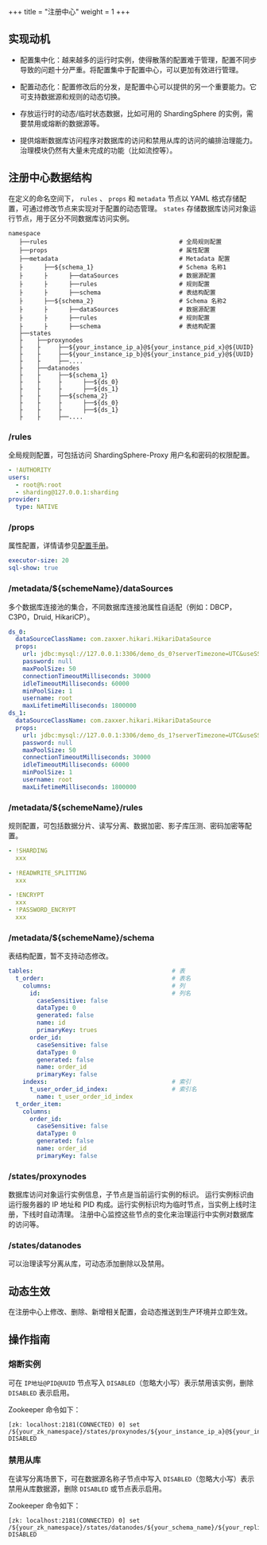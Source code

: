 +++
title = "注册中心"
weight = 1
+++

## 实现动机

- 配置集中化：越来越多的运行时实例，使得散落的配置难于管理，配置不同步导致的问题十分严重。将配置集中于配置中心，可以更加有效进行管理。

- 配置动态化：配置修改后的分发，是配置中心可以提供的另一个重要能力。它可支持数据源和规则的动态切换。

- 存放运行时的动态/临时状态数据，比如可用的 ShardingSphere 的实例，需要禁用或熔断的数据源等。

- 提供熔断数据库访问程序对数据库的访问和禁用从库的访问的编排治理能力。治理模块仍然有大量未完成的功能（比如流控等）。

## 注册中心数据结构

在定义的命名空间下， `rules` 、 `props` 和 `metadata` 节点以 YAML 格式存储配置，可通过修改节点来实现对于配置的动态管理。 `states` 存储数据库访问对象运行节点，用于区分不同数据库访问实例。

```
namespace
   ├──rules                                     # 全局规则配置
   ├──props                                     # 属性配置
   ├──metadata                                  # Metadata 配置
   ├      ├──${schema_1}                        # Schema 名称1
   ├      ├      ├──dataSources                 # 数据源配置
   ├      ├      ├──rules                       # 规则配置
   ├      ├      ├──schema                      # 表结构配置
   ├      ├──${schema_2}                        # Schema 名称2
   ├      ├      ├──dataSources                 # 数据源配置
   ├      ├      ├──rules                       # 规则配置
   ├      ├      ├──schema                      # 表结构配置
   ├──states
   ├    ├──proxynodes
   ├    ├     ├──${your_instance_ip_a}@${your_instance_pid_x}@${UUID}
   ├    ├     ├──${your_instance_ip_b}@${your_instance_pid_y}@${UUID}
   ├    ├     ├──....
   ├    ├──datanodes
   ├    ├     ├──${schema_1}
   ├    ├     ├      ├──${ds_0}
   ├    ├     ├      ├──${ds_1}
   ├    ├     ├──${schema_2}
   ├    ├     ├      ├──${ds_0}
   ├    ├     ├      ├──${ds_1}
   ├    ├     ├──....
```

### /rules

全局规则配置，可包括访问 ShardingSphere-Proxy 用户名和密码的权限配置。

```yaml
- !AUTHORITY
users:
  - root@%:root
  - sharding@127.0.0.1:sharding
provider:
  type: NATIVE
```

### /props

属性配置，详情请参见[配置手册](/cn/user-manual/shardingsphere-jdbc/configuration/)。

```yaml
executor-size: 20
sql-show: true
```

### /metadata/${schemeName}/dataSources

多个数据库连接池的集合，不同数据库连接池属性自适配（例如：DBCP，C3P0，Druid, HikariCP）。

```yaml
ds_0: 
  dataSourceClassName: com.zaxxer.hikari.HikariDataSource
  props:
    url: jdbc:mysql://127.0.0.1:3306/demo_ds_0?serverTimezone=UTC&useSSL=false
    password: null
    maxPoolSize: 50
    connectionTimeoutMilliseconds: 30000
    idleTimeoutMilliseconds: 60000
    minPoolSize: 1
    username: root
    maxLifetimeMilliseconds: 1800000
ds_1: 
  dataSourceClassName: com.zaxxer.hikari.HikariDataSource
  props:
    url: jdbc:mysql://127.0.0.1:3306/demo_ds_1?serverTimezone=UTC&useSSL=false
    password: null
    maxPoolSize: 50
    connectionTimeoutMilliseconds: 30000
    idleTimeoutMilliseconds: 60000
    minPoolSize: 1
    username: root
    maxLifetimeMilliseconds: 1800000
```

### /metadata/${schemeName}/rules

规则配置，可包括数据分片、读写分离、数据加密、影子库压测、密码加密等配置。

```yaml
- !SHARDING
  xxx
  
- !READWRITE_SPLITTING
  xxx
  
- !ENCRYPT
  xxx
- !PASSWORD_ENCRYPT
  xxx
```

### /metadata/${schemeName}/schema

表结构配置，暂不支持动态修改。

```yaml
tables:                                       # 表
  t_order:                                    # 表名
    columns:                                  # 列
      id:                                     # 列名
        caseSensitive: false
        dataType: 0
        generated: false
        name: id
        primaryKey: trues
      order_id:
        caseSensitive: false
        dataType: 0
        generated: false
        name: order_id
        primaryKey: false
    indexs:                                   # 索引
      t_user_order_id_index:                  # 索引名
        name: t_user_order_id_index
  t_order_item:
    columns:
      order_id:
        caseSensitive: false
        dataType: 0
        generated: false
        name: order_id
        primaryKey: false
```

### /states/proxynodes

数据库访问对象运行实例信息，子节点是当前运行实例的标识。
运行实例标识由运行服务器的 IP 地址和 PID 构成。运行实例标识均为临时节点，当实例上线时注册，下线时自动清理。
注册中心监控这些节点的变化来治理运行中实例对数据库的访问等。

### /states/datanodes

可以治理读写分离从库，可动态添加删除以及禁用。

## 动态生效

在注册中心上修改、删除、新增相关配置，会动态推送到生产环境并立即生效。

## 操作指南

### 熔断实例

可在 `IP地址@PID@UUID` 节点写入 `DISABLED`（忽略大小写）表示禁用该实例，删除 `DISABLED` 表示启用。

Zookeeper 命令如下：

```
[zk: localhost:2181(CONNECTED) 0] set /${your_zk_namespace}/states/proxynodes/${your_instance_ip_a}@${your_instance_pid_x}@${UUID} DISABLED
```

### 禁用从库

在读写分离场景下，可在数据源名称子节点中写入 `DISABLED`（忽略大小写）表示禁用从库数据源，删除 `DISABLED` 或节点表示启用。

Zookeeper 命令如下：

```
[zk: localhost:2181(CONNECTED) 0] set /${your_zk_namespace}/states/datanodes/${your_schema_name}/${your_replica_datasource_name} DISABLED
```
